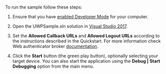 
To run the sample follow these steps:

1) Ensure that you have <a href="https://docs.microsoft.com/en-us/windows/uwp/get-started/enable-your-device-for-development" target="_blank" rel="noreferrer">enabled Developer Mode</a> for your computer.

2) Open the UWPSample.sln solution in <a href="https://www.visualstudio.com/vs/" target="_blank" rel="noreferrer">Visual Studio 2017</a>.

3) Set the **Allowed Callback URLs** and **Allowed Logout URLs** according to the instructions described in the Quickstart. For more information check Web authenticator broker <a href="https://docs.microsoft.com/en-us/windows/uwp/security/web-authentication-broker#connecting-with-single-sign-on-sso" target="_blank" rel="noreferrer">documentation</a>.

4) Click the **Start** button (the green play button), optionally selecting your target device. You can also start the application using the **Debug | Start Debugging** option from the main menu.
